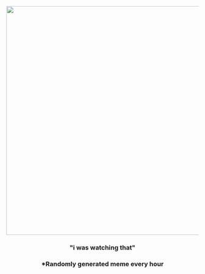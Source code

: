 <p align="center">
        <img src="https://i.redd.it/bkk6jwibgip81.gif" width="600" height="600">
        </p>
        <h3 align="center">"i was watching that"</h3>
        <h3 align="center">*Randomly generated meme every hour</h3>
    